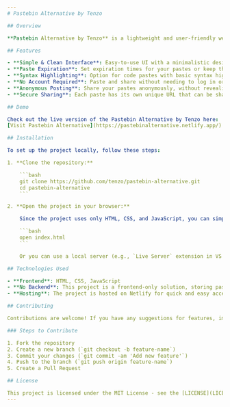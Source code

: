 ```yaml
---
# Pastebin Alternative by Tenzo

## Overview

**Pastebin Alternative by Tenzo** is a lightweight and user-friendly web application that allows users to share and store text-based content online. Built with HTML, CSS, and JavaScript, this project serves as an alternative to traditional Pastebin services. It offers a simple way to paste, share, and store code snippets, notes, or other text-based information securely.

## Features

- **Simple & Clean Interface**: Easy-to-use UI with a minimalistic design for a better user experience.
- **Paste Expiration**: Set expiration times for your pastes or keep them indefinitely.
- **Syntax Highlighting**: Option for code pastes with basic syntax highlighting.
- **No Account Required**: Paste and share without needing to log in or create an account.
- **Anonymous Posting**: Share your pastes anonymously, without revealing personal information.
- **Secure Sharing**: Each paste has its own unique URL that can be shared directly.

## Demo

Check out the live version of the Pastebin Alternative by Tenzo here:  
[Visit Pastebin Alternative](https://pastebinalternative.netlify.app/)

## Installation

To set up the project locally, follow these steps:

1. **Clone the repository:**

    ```bash
    git clone https://github.com/tenzo/pastebin-alternative.git
    cd pastebin-alternative
    ```

2. **Open the project in your browser:**

    Since the project uses only HTML, CSS, and JavaScript, you can simply open the `index.html` file directly in your browser:

    ```bash
    open index.html
    ```

    Or you can use a local server (e.g., `Live Server` extension in VS Code) to serve the project if you'd prefer.

## Technologies Used

- **Frontend**: HTML, CSS, JavaScript
- **No Backend**: This project is a frontend-only solution, storing pastes temporarily in the browser's local storage.
- **Hosting**: The project is hosted on Netlify for quick and easy access.

## Contributing

Contributions are welcome! If you have any suggestions for features, improvements, or fixes, feel free to open an issue or submit a pull request. Please ensure that your code follows the project's style guide and is tested.

### Steps to Contribute

1. Fork the repository
2. Create a new branch (`git checkout -b feature-name`)
3. Commit your changes (`git commit -am 'Add new feature'`)
4. Push to the branch (`git push origin feature-name`)
5. Create a Pull Request

## License

This project is licensed under the MIT License - see the [LICENSE](LICENSE) file for details.
---
```

